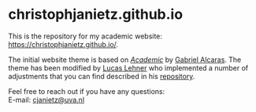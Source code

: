 # christophjanietz.github.io
This is the repository for my academic website: https://christophjanietz.github.io/.

The initial website theme is based on *[Academic](https://github.com/gaalcaras/academic)* by [Gabriel Alcaras](https://gaalcaras.com/en/). The theme has been modified by [Lucas Lehner](https://lucaslehner.github.io/) who implemented a number of adjustments that you can find described in his [repository](https://github.com/lukaslehner/lukaslehner.github.io).

Feel free to reach out if you have any questions:  \
E-mail: [cjanietz@uva.nl](mailto:cjanietz@uva.nl)

